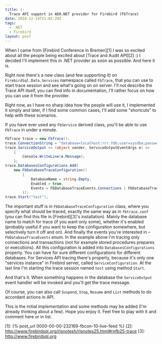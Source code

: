 ```yaml
---
title: |-
  Trace API support in ADO.NET provider for Firebird (FbTrace)
date: 2010-12-14T21:02:29Z
tags:
  - .NET
  - Firebird
layout: post
---
```

When I came from [Firebird Conference in Bremen][1] I was so excited about all the people being excited about [Trace and Audit API][2] :) I decided I'll implement this in .NET provider as soon as possible. And here it is.

Right now there's a new class (and few supporting it) on `FirebirdSql.Data.Services` namespace called `FbTrace`, that you can use to start trace session and see what's going on on server. I'll not describe the Trace API itself, you can find info in documentation, I'll rather focus on how you can use it from the provider.

Right now, as I have no sharp idea how the people will use it, I implemented it simply and later, if I find some common cases, I'll add some "shortcuts" to help with these scenarios.

If you have ever used any `FbService` derived class, you'll be able to use `FbTrace` in under a minute.

```csharp
FbTrace trace = new FbTrace();
trace.ConnectionString = "database=localhost:rrr.fdb;user=sysdba;password=masterkey";
trace.ServiceOutput += (object sender, ServiceOutputEventArgs e) =>
	{
		Console.WriteLine(e.Message);
	};
trace.DatabasesConfigurations.Add(
	new FbDatabaseTraceConfiguration()
		{
			DatabaseName = string.Empty,
			Enabled = true,
			Events = FbDatabaseTraceEvents.Connections | FbDatabaseTraceEvents.Transactions
		});
trace.Start("test");
```

The important stuff is in `FbDatabaseTraceConfiguration` class, where you specify what should be traced, exactly the same way as in `fbtrace.conf` (you can find this file in [Firebird][3]'s installation). Mainly the database name to match for trace (if you want only some), whether it's enabled (probably useful if you want to keep the configuration somewhere, but selectively turn it off and on). And finally the events you're interested in – `FbDatabaseTraceEvents` enum. In the example above I'm tracing only connections and transactions (not for example stored procedures prepares or executions). All this configuration is added into `DatabasesConfigurations` property. You can have for sure different configurations for different databases. For Services API tracing there's property, because it's only one "services instance" in Firebird server, called `ServiceConfiguration`. At the last line I'm starting the trace session named `test` using method `Start`.

And that's it. When something happens in the database the `ServiceOutput` event handler will be invoked and you'll get the trace message.

Of course, you can also call `Suspend`, `Stop`, `Resume` and `List` methods to do accordant actions in API.

This is the initial implementation and some methods may be added (I'm already thinking about a few). Hope you enjoy it. Feel free to play with it and comment here or in list.

[1]: {% post_url 0000-00-00-232169-fbcon-10-live-feed %}
[2]: http://www.firebirdsql.org/rlsnotesh/rlsnotes25.html#rnfb25-trace
[3]: http://www.firebirdsql.org